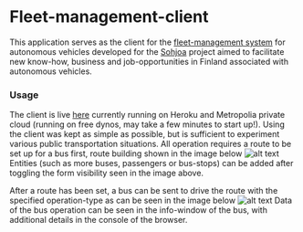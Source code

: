 # Fleet-management-client

This application serves as the client for the [fleet-management system](https://github.com/Crusadix/Spark_fleet) for autonomous vehicles developed for the [Sohjoa]( http://sohjoa.fi/) project aimed to facilitate new know-how, business and job-opportunities in Finland associated with autonomous vehicles.

### Usage

The client is live [here](http://users.metropolia.fi/~hermannq/Sohjoa/Fleet_management/home.html) currently running on Heroku and Metropolia private cloud (running on free dynos, may take a few minutes to start up!).
Using the client was kept as simple as possible, but is sufficient to experiment various public transportation situations. All operation requires a route to be set up for a bus first, route building shown in the image below ![alt text](http://users.metropolia.fi/~hermannq/Sohjoa/images/routes.PNG)
Entities (such as more buses, passengers or bus-stops) can be added after toggling the form visibility seen in the image above.

After a route has been set, a bus can be sent to drive the route with the specified operation-type as can be seen in the image below ![alt text](http://users.metropolia.fi/~hermannq/Sohjoa/images/onRoute.PNG)
Data of the bus operation can be seen in the info-window of the bus, with additional details in the console of the browser. 
